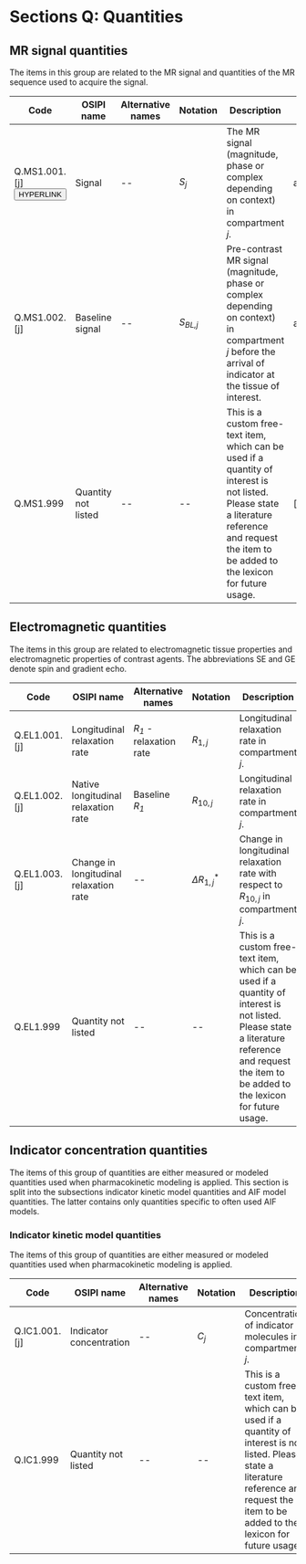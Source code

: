 
# Sections Q: Quantities

## <a id="MR signal quantities"></a> MR signal quantities
The items in this group are related to the MR signal and quantities of the MR sequence used to acquire the signal.

| Code | OSIPI name| Alternative names|Notation|Description|OSIPI units|Reference|
| -- | -- | -- | -- | -- | -- | -- |
| Q.MS1.001.[j] <button class="md-button md-button--hyperlink">HYPERLINK</button> | <a id="S"></a> Signal | -- | *S<sub>j</sub>* | The MR signal (magnitude, phase or complex depending on context) in compartment *j*. | a.u. | -- |
| Q.MS1.002.[j] | <a id="S_BL"></a> Baseline signal | -- | *S<sub>BL,j</sub>* | Pre-contrast MR signal (magnitude, phase or complex depending on context) in compartment *j* before the arrival of indicator at the tissue of interest. | a.u. | -- |
| Q.MS1.999 | <a id="not listed MS1"></a> Quantity not listed | -- | -- | This is a custom free-text item, which can be used if a quantity of interest is not listed. Please state a literature reference and request the item to be added to the lexicon for future usage. | [variable] | -- |

## <a id="Electromagnetic quantities"></a> Electromagnetic quantities
The items in this group are related to electromagnetic tissue properties and electromagnetic properties of contrast agents. The abbreviations SE and GE denote spin and gradient echo.

| Code | OSIPI name | Alternative names|Notation|Description|OSIPI units|Reference|
| -- | -- | -- | -- | -- | -- | -- |
| Q.EL1.001.[j] | <a id="R1"></a> Longitudinal relaxation rate | *R<sub>1</sub>* -relaxation rate | $R_{1,j}$ | Longitudinal relaxation rate in compartment *j*. | 1/s | -- |
| Q.EL1.002.[j] | <a id="R10"></a> Native longitudinal relaxation rate |Baseline *R<sub>1</sub>* | $R_{10,j}$ | Longitudinal relaxation rate in compartment *j*. | 1/s | -- |
| Q.EL1.003.[j] | <a id="DeltaR1"></a> Change in longitudinal relaxation rate  | -- | $\Delta R_{1,j}^*$ | Change in longitudinal relaxation rate with respect to $R_{10,j}$ in compartment *j*. | 1/s | -- |
| Q.EL1.999 | <a id="not listed EL1"></a> Quantity not listed | -- | -- | This is a custom free-text item, which can be used if a quantity of interest is not listed. Please state a literature reference and request the item to be added to the lexicon for future usage. | [variable] | -- |

## <a id="Indicator concentration quantities"></a> Indicator concentration quantities
The items of this group of quantities are either measured or modeled quantities used when pharmacokinetic modeling is applied. This section is split into the subsections indicator kinetic model quantities and AIF model quantities. The latter contains only quantities specific to often used AIF models.

### <a id="Indicator kinetic model quantities"></a>  Indicator kinetic model quantities
The items of this group of quantities are either measured or modeled quantities used when pharmacokinetic modeling is applied.

| Code | OSIPI name| Alternative names|Notation|Description|OSIPI units|Reference|
| -- | -- | -- | -- | -- | -- | -- |
| Q.IC1.001.[j] | <a id="C"></a> Indicator concentration | -- | *C<sub>j</sub>* | Concentration of indicator molecules in compartment *j*. | mM | -- |
| Q.IC1.999 | <a id="not listed IC1"></a> Quantity not listed | -- | -- | This is a custom free-text item, which can be used if a quantity of interest is not listed. Please state a literature reference and request the item to be added to the lexicon for future usage. | [variable] | -- |